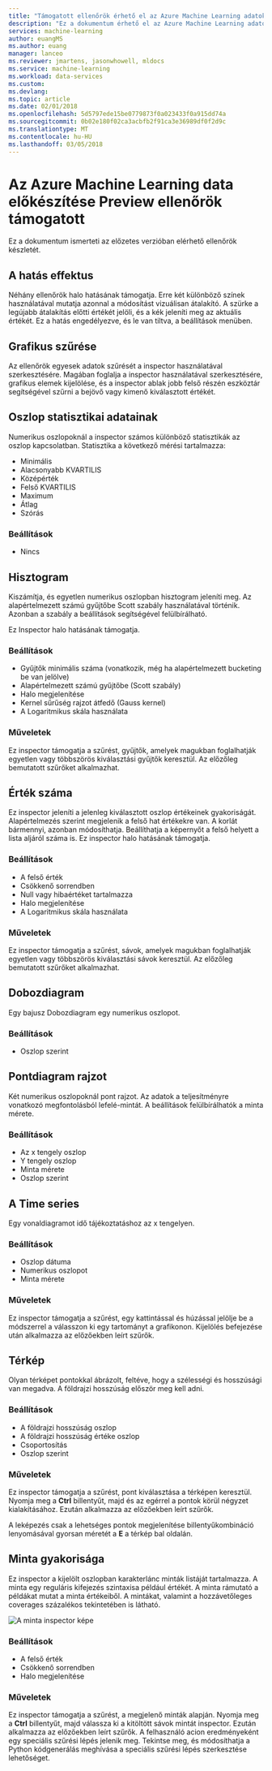 ```yaml
---
title: "Támogatott ellenőrök érhető el az Azure Machine Learning adatok előkészítése |} Microsoft Docs"
description: "Ez a dokumentum érhető el az Azure Machine Learning adatok előkészítése ellenőrök teljes listáját tartalmazza."
services: machine-learning
author: euangMS
ms.author: euang
manager: lanceo
ms.reviewer: jmartens, jasonwhowell, mldocs
ms.service: machine-learning
ms.workload: data-services
ms.custom: 
ms.devlang: 
ms.topic: article
ms.date: 02/01/2018
ms.openlocfilehash: 5d5797ede15be0779873f0a023433f0a915dd74a
ms.sourcegitcommit: 0b02e180f02ca3acbfb2f91ca3e36989df0f2d9c
ms.translationtype: MT
ms.contentlocale: hu-HU
ms.lasthandoff: 03/05/2018
---
```

# <a name="supported-inspectors-for-the-azure-machine-learning-data-preparation-preview"></a>Az Azure Machine Learning data előkészítése Preview ellenőrök támogatott
Ez a dokumentum ismerteti az előzetes verzióban elérhető ellenőrök készletét.

## <a name="the-halo-effect"></a>A hatás effektus 
Néhány ellenőrök halo hatásának támogatja. Erre két különböző színek használatával mutatja azonnal a módosítást vizuálisan átalakító. A szürke a legújabb átalakítás előtti értékét jelöli, és a kék jeleníti meg az aktuális értékét. Ez a hatás engedélyezve, és le van tiltva, a beállítások menüben.

## <a name="graphical-filtering"></a>Grafikus szűrése 
Az ellenőrök egyesek adatok szűrését a inspector használatával szerkesztésére. Magában foglalja a inspector használatával szerkesztésére, grafikus elemek kijelölése, és a inspector ablak jobb felső részén eszköztár segítségével szűrni a bejövő vagy kimenő kiválasztott értékét. 

## <a name="column-statistics"></a>Oszlop statisztikai adatainak
Numerikus oszlopoknál a inspector számos különböző statisztikák az oszlop kapcsolatban. Statisztika a következő mérési tartalmazza: 
- Minimális
- Alacsonyabb KVARTILIS
- Középérték
- Felső KVARTILIS
- Maximum
- Átlag
- Szórás


### <a name="options"></a>Beállítások 
- Nincs

## <a name="histogram"></a>Hisztogram 
Kiszámítja, és egyetlen numerikus oszlopban hisztogram jeleníti meg. Az alapértelmezett számú gyűjtőbe Scott szabály használatával történik. Azonban a szabály a beállítások segítségével felülbírálható.

Ez Inspector halo hatásának támogatja.


### <a name="options"></a>Beállítások
- Gyűjtők minimális száma (vonatkozik, még ha alapértelmezett bucketing be van jelölve)
- Alapértelmezett számú gyűjtőbe (Scott szabály) 
- Halo megjelenítése
- Kernel sűrűség rajzot átfedő (Gauss kernel) 
- A Logaritmikus skála használata


### <a name="actions"></a>Műveletek
Ez inspector támogatja a szűrést, gyűjtők, amelyek magukban foglalhatják egyetlen vagy többszörös kiválasztási gyűjtők keresztül. Az előzőleg bemutatott szűrőket alkalmazhat.

## <a name="value-counts"></a>Érték száma
Ez inspector jeleníti a jelenleg kiválasztott oszlop értékeinek gyakoriságát. Alapértelmezés szerint megjelenik a felső hat értékekre van. A korlát bármennyi, azonban módosíthatja. Beállíthatja a képernyőt a felső helyett a lista aljáról száma is. Ez inspector halo hatásának támogatja.

### <a name="options"></a>Beállítások 
- A felső érték
- Csökkenő sorrendben
- Null vagy hibaértéket tartalmazza
- Halo megjelenítése
- A Logaritmikus skála használata


### <a name="actions"></a>Műveletek 
Ez inspector támogatja a szűrést, sávok, amelyek magukban foglalhatják egyetlen vagy többszörös kiválasztási sávok keresztül. Az előzőleg bemutatott szűrőket alkalmazhat.

## <a name="box-plot"></a>Dobozdiagram 
Egy bajusz Dobozdiagram egy numerikus oszlopot.

### <a name="options"></a>Beállítások 
- Oszlop szerint

## <a name="scatter-plot"></a>Pontdiagram rajzot
Két numerikus oszlopoknál pont rajzot. Az adatok a teljesítményre vonatkozó megfontolásból lefelé-mintát. A beállítások felülbírálhatók a minta mérete.

### <a name="options"></a>Beállítások  
- Az x tengely oszlop
- Y tengely oszlop
- Minta mérete
- Oszlop szerint


## <a name="time-series"></a>A Time series
Egy vonaldiagramot idő tájékoztatáshoz az x tengelyen.

### <a name="options"></a>Beállítások
- Oszlop dátuma
- Numerikus oszlopot
- Minta mérete


### <a name="actions"></a>Műveletek
Ez inspector támogatja a szűrést, egy kattintással és húzással jelölje be a módszerrel a válasszon ki egy tartományt a grafikonon. Kijelölés befejezése után alkalmazza az előzőekben leírt szűrők.


## <a name="map"></a>Térkép 
Olyan térképet pontokkal ábrázolt, feltéve, hogy a szélességi és hosszúsági van megadva. A földrajzi hosszúság először meg kell adni.

### <a name="options"></a>Beállítások
- A földrajzi hosszúság oszlop
- A földrajzi hosszúság értéke oszlop
- Csoportosítás
- Oszlop szerint


### <a name="actions"></a>Műveletek
Ez inspector támogatja a szűrést, pont kiválasztása a térképen keresztül. Nyomja meg a **Ctrl** billentyűt, majd és az egérrel a pontok körül négyzet kialakításához. Ezután alkalmazza az előzőekben leírt szűrők.

A leképezés csak a lehetséges pontok megjelenítése billentyűkombináció lenyomásával gyorsan méretét a **E** a térkép bal oldalán.


## <a name="pattern-frequency"></a>Minta gyakorisága 

Ez inspector a kijelölt oszlopban karakterlánc minták listáját tartalmazza. A minta egy reguláris kifejezés szintaxisa például értékét. A minta rámutató a példákat mutat a minta értékeiből. A mintákat, valamint a hozzávetőleges coverages százalékos tekintetében is látható.

![A minta inspector képe](media/data-prep-appendix4-supported-inspectors/PatternInspectorProductNumber.png)

### <a name="options"></a>Beállítások
- A felső érték
- Csökkenő sorrendben
- Halo megjelenítése

### <a name="actions"></a>Műveletek
Ez inspector támogatja a szűrést, a megjelenő minták alapján. Nyomja meg a **Ctrl** billentyűt, majd válassza ki a kitöltött sávok mintát inspector. Ezután alkalmazza az előzőekben leírt szűrők. A felhasználó acion eredményeként egy speciális szűrési lépés jelenik meg. Tekintse meg, és módosíthatja a Python kódgenerálás meghívása a speciális szűrési lépés szerkesztése lehetőséget.
